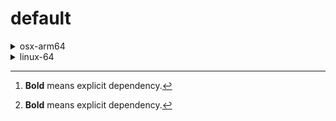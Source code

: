 # default

<details>
<summary>osx-arm64</summary>

|Dependency[^1]|Before|After|
|-|-|-|
|[**setuptools**](https://pypi.org/project/setuptools)|74.1.3|75.6.0|
|[**polars**](https://prefix.dev/channels/conda-forge/packages/polars)|1.15.0|1.16.0|
|**my-package**|py313hc743ca1_0|py313hc743ca1_1|

</details>

<details>
<summary>linux-64</summary>

|Dependency[^1]|Before|After|
|-|-|-|
|**pkg**|0.23.0|0.23.0|

</details>

[^1]: **Bold** means explicit dependency.
[^2]: Dependency got downgraded.
